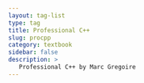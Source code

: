 ```yaml
---
layout: tag-list
type: tag
title: Professional C++
slug: procpp
category: textbook
sidebar: false
description: >
   Professional C++ by Marc Gregoire
---
```


